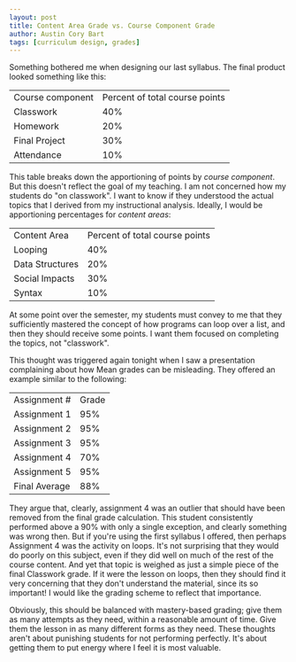 ```yaml
---
layout: post
title: Content Area Grade vs. Course Component Grade
author: Austin Cory Bart
tags: [curriculum design, grades]
---
```


Something bothered me when designing our last syllabus. The final product looked something like this:

|||
|--- |--- |
|Course component|Percent of total course points|
|Classwork|40%|
|Homework|20%|
|Final Project|30%|
|Attendance|10%|


This table breaks down the apportioning of points by _course component_. But this doesn't reflect the goal of my teaching. I am not concerned how my students do "on classwork". I want to know if they understood the actual topics that I derived from my instructional analysis. Ideally, I would be apportioning percentages for _content areas_:

|||
|--- |--- |
|Content Area|Percent of total course points|
|Looping|40%|
|Data Structures|20%|
|Social Impacts|30%|
|Syntax|10%|


At some point over the semester, my students must convey to me that they sufficiently mastered the concept of how programs can loop over a list, and then they should receive some points. I want them focused on completing the topics, not "classwork".

  

This thought was triggered again tonight when I saw a presentation complaining about how Mean grades can be misleading. They offered an example similar to the following:

|||
|--- |--- |
|Assignment #|Grade|
|Assignment 1|95%|
|Assignment 2|95%|
|Assignment 3|95%|
|Assignment 4|70%|
|Assignment 5|95%|
|Final Average|88%|


They argue that, clearly, assignment 4 was an outlier that should have been removed from the final grade calculation. This student consistently performed above a 90% with only a single exception, and clearly something was wrong then. But if you're using the first syllabus I offered, then perhaps Assignment 4 was the activity on loops. It's not surprising that they would do poorly on this subject, even if they did well on much of the rest of the course content. And yet that topic is weighed as just a simple piece of the final Classwork grade. If it were the lesson on loops, then they should find it very concerning that they don't understand the material, since its so important! I would like the grading scheme to reflect that importance.

  

Obviously, this should be balanced with mastery-based grading; give them as many attempts as they need, within a reasonable amount of time. Give them the lesson in as many different forms as they need. These thoughts aren't about punishing students for not performing perfectly. It's about getting them to put energy where I feel it is most valuable.